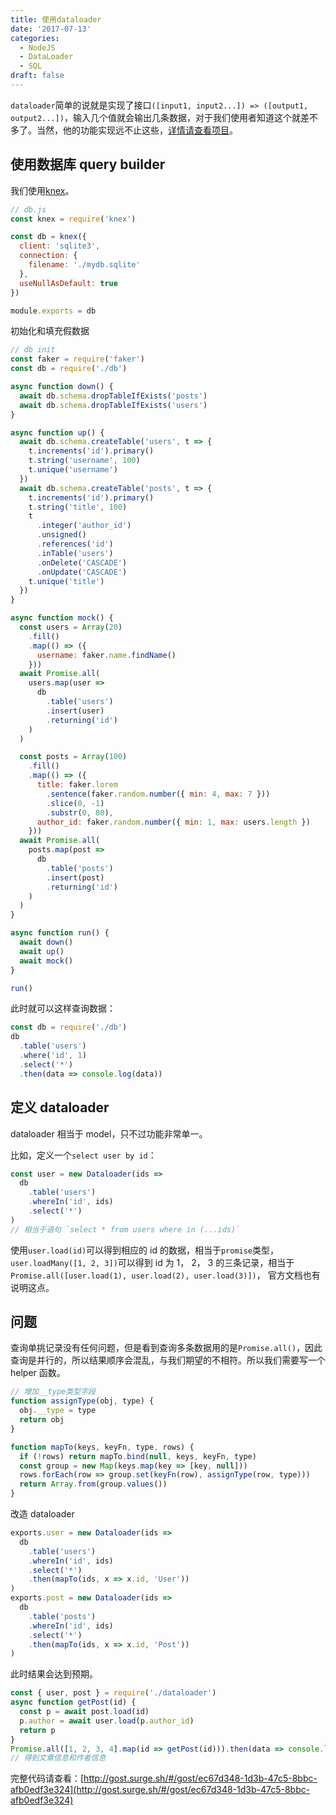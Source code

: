 ```yaml
---
title: 使用dataloader
date: '2017-07-13'
categories:
  - NodeJS
  - DataLoader
  - SQL
draft: false
---
```


`dataloader`简单的说就是实现了接口`([input1, input2...]) => ([output1, output2...])`，输入几个值就会输出几条数据，对于我们使用者知道这个就差不多了。当然，他的功能实现远不止这些，[详情请查看项目](https://github.com/facebook/dataloader)。

<!--more-->

## 使用数据库 query builder

我们使用[knex](https://github.com/tgriesser/knex)。

```js
// db.js
const knex = require('knex')

const db = knex({
  client: 'sqlite3',
  connection: {
    filename: './mydb.sqlite'
  },
  useNullAsDefault: true
})

module.exports = db
```

初始化和填充假数据

```js
// db init
const faker = require('faker')
const db = require('./db')

async function down() {
  await db.schema.dropTableIfExists('posts')
  await db.schema.dropTableIfExists('users')
}

async function up() {
  await db.schema.createTable('users', t => {
    t.increments('id').primary()
    t.string('username', 100)
    t.unique('username')
  })
  await db.schema.createTable('posts', t => {
    t.increments('id').primary()
    t.string('title', 100)
    t
      .integer('author_id')
      .unsigned()
      .references('id')
      .inTable('users')
      .onDelete('CASCADE')
      .onUpdate('CASCADE')
    t.unique('title')
  })
}

async function mock() {
  const users = Array(20)
    .fill()
    .map(() => ({
      username: faker.name.findName()
    }))
  await Promise.all(
    users.map(user =>
      db
        .table('users')
        .insert(user)
        .returning('id')
    )
  )

  const posts = Array(100)
    .fill()
    .map(() => ({
      title: faker.lorem
        .sentence(faker.random.number({ min: 4, max: 7 }))
        .slice(0, -1)
        .substr(0, 80),
      author_id: faker.random.number({ min: 1, max: users.length })
    }))
  await Promise.all(
    posts.map(post =>
      db
        .table('posts')
        .insert(post)
        .returning('id')
    )
  )
}

async function run() {
  await down()
  await up()
  await mock()
}

run()
```

此时就可以这样查询数据：

```js
const db = require('./db')
db
  .table('users')
  .where('id', 1)
  .select('*')
  .then(data => console.log(data))
```

## 定义 dataloader

dataloader 相当于 model，只不过功能非常单一。

比如，定义一个`select user by id`：

```js
const user = new Dataloader(ids =>
  db
    .table('users')
    .whereIn('id', ids)
    .select('*')
)
// 相当于语句 `select * from users where in (...ids)`
```

使用`user.load(id)`可以得到相应的 id 的数据，相当于`promise`类型， `user.loadMany([1, 2, 3])`可以得到 id 为 1， 2， 3 的三条记录，相当于`Promise.all([user.load(1), user.load(2), user.load(3)])`， 官方文档也有说明这点。

## 问题

查询单挑记录没有任何问题，但是看到查询多条数据用的是`Promise.all()`，因此查询是并行的，所以结果顺序会混乱，与我们期望的不相符。所以我们需要写一个 helper 函数。

```js
// 增加__type类型字段
function assignType(obj, type) {
  obj.__type = type
  return obj
}

function mapTo(keys, keyFn, type, rows) {
  if (!rows) return mapTo.bind(null, keys, keyFn, type)
  const group = new Map(keys.map(key => [key, null]))
  rows.forEach(row => group.set(keyFn(row), assignType(row, type)))
  return Array.from(group.values())
}
```

改造 dataloader

```js
exports.user = new Dataloader(ids =>
  db
    .table('users')
    .whereIn('id', ids)
    .select('*')
    .then(mapTo(ids, x => x.id, 'User'))
)
exports.post = new Dataloader(ids =>
  db
    .table('posts')
    .whereIn('id', ids)
    .select('*')
    .then(mapTo(ids, x => x.id, 'Post'))
)
```

此时结果会达到预期。

```js
const { user, post } = require('./dataloader')
async function getPost(id) {
  const p = await post.load(id)
  p.author = await user.load(p.author_id)
  return p
}
Promise.all([1, 2, 3, 4].map(id => getPost(id))).then(data => console.log(data))
// 得到文章信息和作者信息
```

完整代码请查看：[http://gost.surge.sh/#/gost/ec67d348-1d3b-47c5-8bbc-afb0edf3e324](http://gost.surge.sh/#/gost/ec67d348-1d3b-47c5-8bbc-afb0edf3e324)
